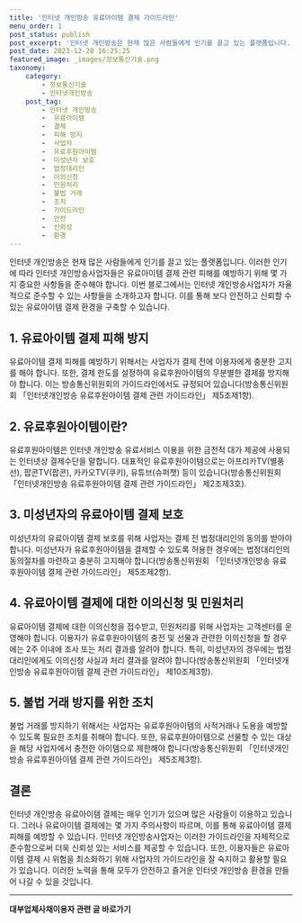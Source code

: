 ```yaml
---
title: '인터넷 개인방송 유료아이템 결제 가이드라인'
menu_order: 1
post_status: publish
post_excerpt: '인터넷 개인방송은 현재 많은 사람들에게 인기를 끌고 있는 플랫폼입니다. 이러한 인기에 따라 인터넷 개인방송사업자들은 유료아이템 결제 관련 피해를 예방하기 위해 몇 가지 중요한 사항들을 준수해야 합니다. 이번 블로그에서는 인터넷 개인방송사업자가 자율적으로 준수할 수 있는 사항들을 소개하고자 합니다. 이를 통해 보다 안전하고 신뢰할 수 있는 유료아이템 결제 환경을 구축할 수 있습니다.'
post_date: 2023-12-20 16:25:25
featured_image: _images/정보통신기술.png
taxonomy:
    category:
        - 정보통신기술
        - 인터넷개인방송
    post_tag:
        - 인터넷 개인방송
        -  유료아이템
        -  결제
        -  피해 방지
        -  사업자
        -  유료후원아이템
        -  미성년자 보호
        -  법정대리인
        -  이의신청
        -  민원처리
        -  불법 거래
        -  조치
        -  가이드라인
        -  안전
        -  신뢰성
        -  환경
---
```



인터넷 개인방송은 현재 많은 사람들에게 인기를 끌고 있는 플랫폼입니다. 이러한 인기에 따라 인터넷 개인방송사업자들은 유료아이템 결제 관련 피해를 예방하기 위해 몇 가지 중요한 사항들을 준수해야 합니다. 이번 블로그에서는 인터넷 개인방송사업자가 자율적으로 준수할 수 있는 사항들을 소개하고자 합니다. 이를 통해 보다 안전하고 신뢰할 수 있는 유료아이템 결제 환경을 구축할 수 있습니다.

## 1. 유료아이템 결제 피해 방지

유료아이템 결제 피해를 예방하기 위해서는 사업자가 결제 전에 이용자에게 충분한 고지를 해야 합니다. 또한, 결제 한도를 설정하여 유료후원아이템의 무분별한 결제를 방지해야 합니다. 이는 방송통신위원회의 가이드라인에서도 규정되어 있습니다(방송통신위원회 「인터넷개인방송 유료후원아이템 결제 관련 가이드라인」 제5조제1항).

## 2. 유료후원아이템이란?

유료후원아이템은 인터넷 개인방송 유료서비스 이용을 위한 금전적 대가 제공에 사용되는 인터넷상 결제수단을 말합니다. 대표적인 유료후원아이템으로는 아프리카TV(별풍선), 팝콘TV(팝콘), 카카오TV(쿠키), 유튜브(슈퍼챗) 등이 있습니다(방송통신위원회 「인터넷개인방송 유료후원아이템 결제 관련 가이드라인」 제2조제3호).

## 3. 미성년자의 유료아이템 결제 보호

미성년자의 유료아이템 결제 보호를 위해 사업자는 결제 전 법정대리인의 동의를 받아야 합니다. 미성년자가 유료후원아이템을 결제할 수 있도록 허용한 경우에는 법정대리인의 동의절차를 마련하고 충분히 고지해야 합니다(방송통신위원회 「인터넷개인방송 유료후원아이템 결제 관련 가이드라인」 제5조제2항).

## 4. 유료아이템 결제에 대한 이의신청 및 민원처리

유료아이템 결제에 대한 이의신청을 접수받고, 민원처리를 위해 사업자는 고객센터를 운영해야 합니다. 이용자가 유료후원아이템의 충전 및 선물과 관련한 이의신청을 할 경우에는 2주 이내에 조사 또는 처리 결과를 알려야 합니다. 특히, 미성년자의 경우에는 법정대리인에게도 이의신청 사실과 처리 결과를 알려야 합니다(방송통신위원회 「인터넷개인방송 유료후원아이템 결제 관련 가이드라인」 제10조제3항).

## 5. 불법 거래 방지를 위한 조치

불법 거래를 방지하기 위해서는 사업자는 유료후원아이템의 사적거래나 도용을 예방할 수 있도록 필요한 조치를 취해야 합니다. 또한, 유료후원아이템으로 선물할 수 있는 대상을 해당 사업자에서 충전한 아이템으로 제한해야 합니다(방송통신위원회 「인터넷개인방송 유료후원아이템 결제 관련 가이드라인」 제5조제3항).

## 결론

인터넷 개인방송 유료아이템 결제는 매우 인기가 있으며 많은 사람들이 이용하고 있습니다. 그러나 유료아이템 결제에는 몇 가지 주의사항이 따르며, 이를 통해 유료아이템 결제 피해를 예방할 수 있습니다. 인터넷 개인방송사업자는 이러한 가이드라인을 자체적으로 준수함으로써 더욱 신뢰성 있는 서비스를 제공할 수 있습니다. 또한, 이용자들은 유료아이템 결제 시 위험을 최소화하기 위해 사업자의 가이드라인을 잘 숙지하고 활용할 필요가 있습니다. 이러한 노력을 통해 모두가 안전하고 즐거운 인터넷 개인방송 환경을 만들어 나갈 수 있을 것입니다.
<!-- wp:separator -->
<hr class="wp-block-separator has-alpha-channel-opacity"/>
<!-- /wp:separator -->

<!-- wp:group {"backgroundColor":"base","layout":{"type":"constrained"}} -->
<div class="wp-block-group has-base-background-color has-background"><!-- wp:paragraph {"align":"center","fontSize":"medium"} -->
<p class="has-text-align-center has-large-font-size"><strong>대부업체사채이용자 관련 글 바로가기</strong></p>
<!-- /wp:paragraph -->


<!-- wp:latest-posts
{"categories":[{"id":13558,"count":19,"description":"","link":"https://uknowlaw.com/category/%eb%8c%80%eb%b6%80%ec%97%85%ec%b2%b4%ec%82%ac%ec%b1%84%ec%9d%b4%ec%9a%a9%ec%9e%90/","name":"대부업체사채이용자","slug":"대부업체사채이용자","taxonomy":"category","parent":0,"meta":[],"_links":{"self":[{"href":"https://uknowlaw.com/wp-json/wp/v2/categories/13558"}],"collection":[{"href":"https://uknowlaw.com/wp-json/wp/v2/categories"}],"about":[{"href":"https://uknowlaw.com/wp-json/wp/v2/taxonomies/category"}],"wp:post_type":[{"href":"https://uknowlaw.com/wp-json/wp/v2/posts?categories=13558"}],"curies":[{"name":"wp","href":"https://api.w.org/{rel}","templated":true}]}}],"postsToShow":100,"excerptLength":28,"postLayout":"grid","columns":2,"featuredImageAlign":"left","featuredImageSizeSlug":"large","fontSize":"small"} /--></div>
<!-- /wp:group -->